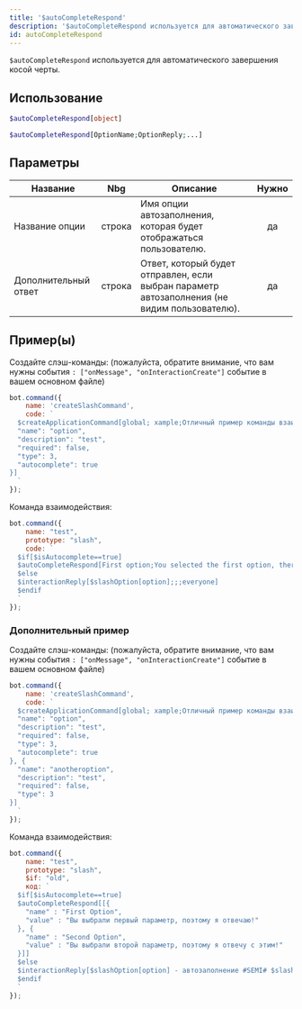 ```yaml
---
title: '$autoCompleteRespond'
description: '$autoCompleteRespond используется для автоматического завершения параметров слэша.'
id: autoCompleteRespond
---
```


`$autoCompleteRespond` используется для автоматического завершения косой черты.

## Использование

```php
$autoCompleteRespond[object]
```

```php
$autoCompleteRespond[OptionName;OptionReply;...]
```

## Параметры

| Название             | Nbg    | Описание                                                                                     | Нужно |
| -------------------- | ------ | -------------------------------------------------------------------------------------------- |:-----:|
| Название опции       | строка | Имя опции автозаполнения, которая будет отображаться пользователю.                           |  да   |
| Дополнительный ответ | строка | Ответ, который будет отправлен, если выбран параметр автозаполнения (не видим пользователю). |  да   |

## Пример(ы)

Создайте слэш-команды: (пожалуйста, обратите внимание, что вам нужны события `: ["onMessage", "onInteractionCreate"]` событие в вашем основном файле)

```javascript
bot.command({
    name: 'createSlashCommand',
    code: `
  $createApplicationCommand[global; xample;Отличный пример команды взаимодействия с автозавершением! true;slash; {
  "name": "option",
  "description": "test",
  "required": false,
  "type": 3,
  "autocomplete": true
}]
  `
});
```

Команда взаимодействия:

```javascript
bot.command({
    name: "test",
    prototype: "slash",
    code: `
  $if[$isAutocomplete==true]
  $autoCompleteRespond[First option;You selected the first option, therefore I'm responding with this!;Second option;You selected the first second, therefore I'm responding with this!]
  $else
  $interactionReply[$slashOption[option];;;everyone]
  $endif
  `
});
```

### Дополнительный пример

Создайте слэш-команды: (пожалуйста, обратите внимание, что вам нужны события `: ["onMessage", "onInteractionCreate"]` событие в вашем основном файле)

```javascript
bot.command({
    name: 'createSlashCommand',
    code: `
  $createApplicationCommand[global; xample;Отличный пример команды взаимодействия с автозавершением! true;slash; {
  "name": "option",
  "description": "test",
  "required": false,
  "type": 3,
  "autocomplete": true
}, {
  "name": "anotheroption",
  "description": "test",
  "required": false,
  "type": 3
}]
  `
});
```

Команда взаимодействия:

```javascript
bot.command({
    name: "test",
    prototype: "slash",
    $if: "old",
    код: `
  $if[$isAutocomplete==true]
  $autoCompleteRespond[[{ 
    "name" : "First Option",
    "value" : "Вы выбрали первый параметр, поэтому я отвечаю!"
  }, {
    "name" : "Second Option",
    "value" : "Вы выбрали второй параметр, поэтому я отвечу с этим!"
  }]]
  $else
  $interactionReply[$slashOption[option] - автозаполнение #SEMI# $slashOption[anotheroption] - ложное автозаполнение;;;;everyone]
  $endif
  `
});
```

